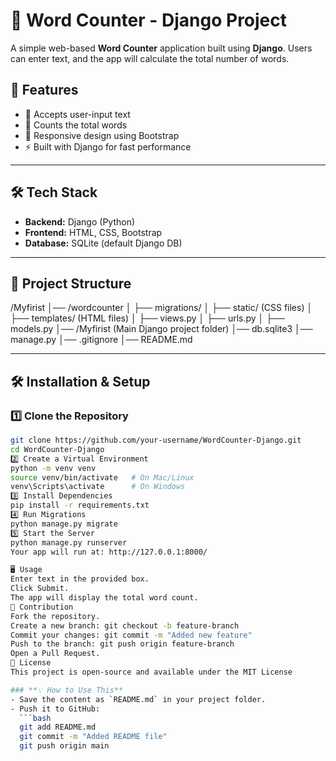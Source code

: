 # 📝 Word Counter - Django Project

A simple web-based **Word Counter** application built using **Django**. Users can enter text, and the app will calculate the total number of words.

## 🚀 Features
- 📄 Accepts user-input text
- 🔢 Counts the total words
- 🎨 Responsive design using Bootstrap
- ⚡ Built with Django for fast performance

---

## 🛠 Tech Stack
- **Backend:** Django (Python)
- **Frontend:** HTML, CSS, Bootstrap
- **Database:** SQLite (default Django DB)

---

## 📂 Project Structure
/Myfirist 
│── /wordcounter 
│ ├── migrations/ 
│ ├── static/ (CSS files) 
│ ├── templates/ (HTML files) 
│ ├── views.py 
│ ├── urls.py 
│ ├── models.py 
│── /Myfirist (Main Django project folder) 
│── db.sqlite3 
│── manage.py 
│── .gitignore 
│── README.md


---

## 🛠 Installation & Setup

### 1️⃣ Clone the Repository
```bash
git clone https://github.com/your-username/WordCounter-Django.git
cd WordCounter-Django
2️⃣ Create a Virtual Environment
python -m venv venv
source venv/bin/activate   # On Mac/Linux
venv\Scripts\activate      # On Windows
3️⃣ Install Dependencies
pip install -r requirements.txt
4️⃣ Run Migrations
python manage.py migrate
5️⃣ Start the Server
python manage.py runserver
Your app will run at: http://127.0.0.1:8000/

🖥 Usage
Enter text in the provided box.
Click Submit.
The app will display the total word count.
🤝 Contribution
Fork the repository.
Create a new branch: git checkout -b feature-branch
Commit your changes: git commit -m "Added new feature"
Push to the branch: git push origin feature-branch
Open a Pull Request.
🔗 License
This project is open-source and available under the MIT License

### **💡 How to Use This**
- Save the content as `README.md` in your project folder.
- Push it to GitHub:
  ```bash
  git add README.md
  git commit -m "Added README file"
  git push origin main
